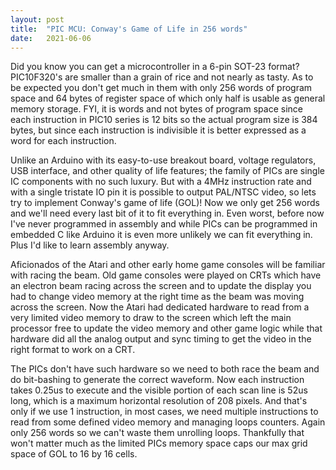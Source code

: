 ```yaml
---
layout: post
title:  "PIC MCU: Conway's Game of Life in 256 words"
date:   2021-06-06
---
```


Did you know you can get a microcontroller in a 6-pin SOT-23 format? PIC10F320's are smaller than a grain of rice and not nearly as tasty. As to be expected you don't get much in them with only 256 words of program space and 64 bytes of register space of which only half is usable as general memory storage. FYI, it is words and not bytes of program space since each instruction in PIC10 series is 12 bits so the actual program size is 384 bytes, but since each instruction is indivisible it is better expressed as a word for each instruction.

Unlike an Arduino with its easy-to-use breakout board, voltage regulators, USB interface, and other quality of life features; the family of PICs are single IC components with no such luxury. But with a 4MHz instruction rate and with a single tristate IO pin it is possible to output PAL/NTSC video, so lets try to implement Conway's game of life (GOL)! Now we only get 256 words and we'll need every last bit of it to fit everything in. Even worst, before now I've never programmed in assembly and while PICs can be programmed in embedded C like Arduino it is even more unlikely we can fit everything in. Plus I'd like to learn assembly anyway.

Aficionados of the Atari and other early home game consoles will be familiar with racing the beam. Old game consoles were played on CRTs which have an electron beam racing across the screen and to update the display you had to change video memory at the right time as the beam was moving across the screen. Now the Atari had dedicated hardware to read from a very limited video memory to draw to the screen which left the main processor free to update the video memory and other game logic while that hardware did all the analog output and sync timing to get the video in the right format to work on a CRT.

The PICs don't have such hardware so we need to both race the beam and do bit-bashing to generate the correct waveform. Now each instruction takes 0.25us to execute and the visible portion of each scan line is 52us long, which is a maximum horizontal resolution of 208 pixels. And that's only if we use 1 instruction, in most cases, we need multiple instructions to read from some defined video memory and managing loops counters. Again only 256 words so we can't waste them unrolling loops. Thankfully that won't matter much as the limited PICs memory space caps our max grid space of GOL to 16 by 16 cells.
